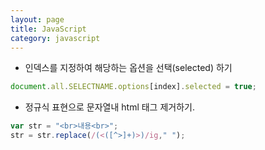 ```yaml
---
layout: page
title: JavaScript
category: javascript
---
```


- 인덱스를 지정하여 해당하는 옵션을 선택(selected) 하기
```javascript
document.all.SELECTNAME.options[index].selected = true;
```

- 정규식 표현으로 문자열내 html 태그 제거하기.
```javascript
var str = "<br>내용<br>";
str = str.replace(/(<([^>]+)>)/ig," ");
```
